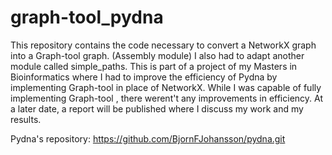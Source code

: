 # graph-tool_pydna

This repository contains the code necessary to convert a NetworkX graph into a Graph-tool graph. (Assembly module)
I also had to adapt another module called simple_paths.
This is part of a project of my Masters in Bioinformatics where I had to improve the efficiency of Pydna by implementing Graph-tool in place of NetworkX.
While I was capable of fully implementing Graph-tool , there werent't any improvements in efficiency.
At a later date, a report will be published where I discuss my work and my results.

Pydna's repository:
https://github.com/BjornFJohansson/pydna.git
